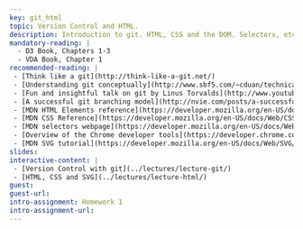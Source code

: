 ```yaml
---
key: git_html
topic: Version Control and HTML.
description: Introduction to git. HTML, CSS and the DOM. Selectors, etc.
mandatory-reading: |
  - D3 Book, Chapters 1-3
  - VDA Book, Chapter 1
recommended-reading: |
 - [Think like a git](http://think-like-a-git.net/)
 - [Understanding git conceptually](http://www.sbf5.com/~cduan/technical/git/)
 - [Fun and insightful talk on git by Linus Torvalds](http://www.youtube.com/watch?v=4XpnKHJAok8)
 - [A successful git branching model](http://nvie.com/posts/a-successful-git-branching-model/)
 - [MDN HTML Elements reference](https://developer.mozilla.org/en-US/docs/Web/HTML/Element)
 - [MDN CSS Reference](https://developer.mozilla.org/en-US/docs/Web/CSS/Syntax)
 - [MDN selectors webpage](https://developer.mozilla.org/en-US/docs/Web/Guide/CSS/Getting_started/Selectors)
 - [Overview of the Chrome developer tools](https://developer.chrome.com/devtools)
 - [MDN SVG tutorial](https://developer.mozilla.org/en-US/docs/Web/SVG/Tutorial)
slides:
interactive-content: | 
 - [Version Control with git](../lectures/lecture-git/)
 - [HTML, CSS and SVG](../lectures/lecture-html/)
guest:
guest-url:
intro-assignment: Homework 1
intro-assignment-url:
---
```

